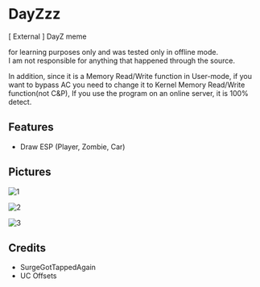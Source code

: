# DayZzz
[ External ] DayZ meme

for learning purposes only and was tested only in offline mode.  
I am not responsible for anything that happened through the source.  

In addition, since it is a Memory Read/Write function in User-mode, if you want to bypass AC you need to change it to Kernel Memory Read/Write function(not C&P), If you use the program on an online server, it is 100% detect.

## Features
- Draw ESP (Player, Zombie, Car)  

## Pictures
![1](https://user-images.githubusercontent.com/70523536/145586801-2de7d331-f5b8-4823-825f-43d4b478ea03.png)  

![2](https://user-images.githubusercontent.com/70523536/145587851-dbf194eb-b8e7-43bc-bebc-83e71b9eddaa.png)

![3](https://user-images.githubusercontent.com/70523536/145587946-0f4e8d83-13db-49fd-aea4-332e66b47b6c.png)

## Credits
- SurgeGotTappedAgain
- UC Offsets
